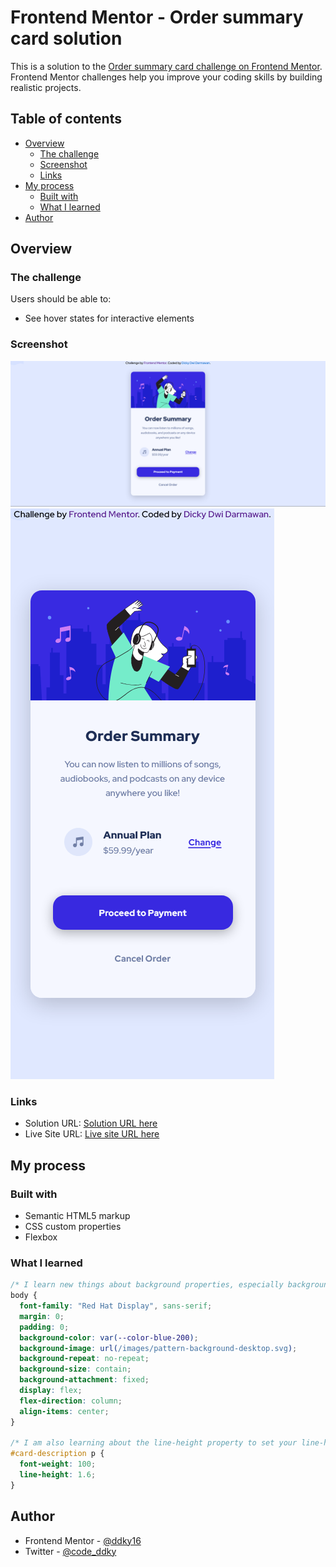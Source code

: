 # Frontend Mentor - Order summary card solution

This is a solution to the [Order summary card challenge on Frontend Mentor](https://www.frontendmentor.io/challenges/order-summary-component-QlPmajDUj). Frontend Mentor challenges help you improve your coding skills by building realistic projects.

## Table of contents

- [Overview](#overview)
  - [The challenge](#the-challenge)
  - [Screenshot](#screenshot)
  - [Links](#links)
- [My process](#my-process)
  - [Built with](#built-with)
  - [What I learned](#what-i-learned)
- [Author](#author)

## Overview

### The challenge

Users should be able to:

- See hover states for interactive elements

### Screenshot

![Desktop View](/Order%20Summary%20Snapshot%20desktop%20view.png)
![Mobile View](/Order%20Summary%20Snapshot%20mobile%20view.png)

### Links

- Solution URL: [Solution URL here](https://your-solution-url.com)
- Live Site URL: [Live site URL here](https://your-live-site-url.com)

## My process

### Built with

- Semantic HTML5 markup
- CSS custom properties
- Flexbox

### What I learned

```css
/* I learn new things about background properties, especially background-repeat, background-size, and background-attachment to make the background pattern on the body look static and fill up the viewport like the example given to us */
body {
  font-family: "Red Hat Display", sans-serif;
  margin: 0;
  padding: 0;
  background-color: var(--color-blue-200);
  background-image: url(/images/pattern-background-desktop.svg);
  background-repeat: no-repeat;
  background-size: contain;
  background-attachment: fixed;
  display: flex;
  flex-direction: column;
  align-items: center;
}

/* I am also learning about the line-height property to set your line-height each sentence */
#card-description p {
  font-weight: 100;
  line-height: 1.6;
}
```

## Author

- Frontend Mentor - [@ddky16](https://www.frontendmentor.io/profile/ddky16)
- Twitter - [@code_ddky](https://twitter.com/code_ddky)
